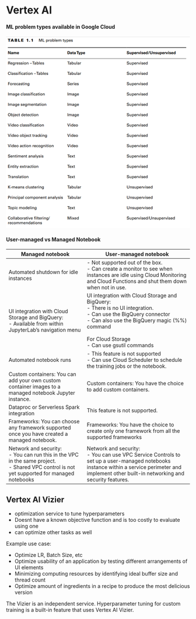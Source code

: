 # Vertex AI
#### ML problem types available in Google Cloud
![ml-problem-types](attachments/ml-problem-types.png)


#### User-managed vs Managed Notebook


| Managed notebook                                                                                                                                 | User-managed notebook                                                                                                                                                                                                          |
| ------------------------------------------------------------------------------------------------------------------------------------------------ | ------------------------------------------------------------------------------------------------------------------------------------------------------------------------------------------------------------------------------ |
| Automated shutdown for idle instances                                                                                                            | - Not supported out of the box.<br>- Can create a monitor to see when instances are idle using Cloud Monitoring and Cloud Functions and shut them down when not in use.                                                        |
| UI integration with Cloud Storage and BigQuery:<br>- Available from within JupyterLab’s navigation menu                                          | UI integration with Cloud Storage and BigQuery: <br>- There is no UI integration.<br>- Can use the BigQuery connector<br>- Can also use the BigQuery magic (\%%) command<br><br>For Cloud Storage<br>- Can use gsutil commands |
| Automated notebook runs                                                                                                                          | - This feature is not supported<br>- Can use Cloud Scheduler to schedule the training jobs or the notebook.                                                                                                                    |
| Custom containers: You can add your own custom container images to a managed notebook Jupyter instance.                                          | Custom containers: You have the choice to add custom containers.                                                                                                                                                               |
| Dataproc or Serverless Spark integration                                                                                                         | This feature is not supported.                                                                                                                                                                                                 |
| Frameworks: You can choose any framework supported once you have created a managed notebook.                                                     | Frameworks: You have the choice to create only one framework from all the supported frameworks                                                                                                                                 |
| Network and security: <br>- You can run this in the VPC in the same project. <br>- Shared VPC control is not yet supported for managed notebooks | Network and security: <br>- You can use VPC Service Controls to set up a user-managed notebooks instance within a service perimeter and implement other built-in networking and security features.                             |

## Vertex AI Vizier

- optimization service to tune hyperparameters
- Doesnt have a known objective function and is too costly to evaluate using one
- can optimize other tasks as well

Example use case:
- Optimize LR, Batch Size, etc
- Optimize usability of an application by testing different arrangements of UI elements
- Minimizing computing resources by identifying ideal buffer size and thread count
- Optimize amount of ingredients in a recipe to produce the most delicious version

The Vizier is an independent service. Hyperparameter tuning for custom training is a built-in feature that uses Vertex AI Vizier.